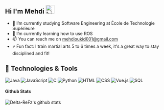 ## Hi I'm Mehdi <img src="https://user-images.githubusercontent.com/1303154/88677602-1635ba80-d120-11ea-84d8-d263ba5fc3c0.gif" width="28px" height="28px" alt="hi">

- 🔭 I’m currently studying Software Engineering at École de Technologie Supérieure
- 🌱 I’m currently learning how to use ROS 
- 📫 You can reach me on mehdioukid001@gmail.com
- ⚡ Fun fact: I train martial arts 5 to 6 times a week, it's a great way to stay disciplined and fit!

## 🔧 Technologies & Tools

  ![Java](https://img.shields.io/badge/Java-ED8B00?style=for-the-badge&logo=java&logoColor=white)
  ![JavaScript](https://img.shields.io/badge/JavaScript-323330?style=for-the-badge&logo=javascript&logoColor=F7DF1E)
  ![C](https://img.shields.io/badge/C-A8B9CC?style=for-the-badge&logo=c&logoColor=white)
  ![Python](https://img.shields.io/badge/Python-3776AB?style=for-the-badge&logo=python&logoColor=white)
  ![HTML](https://img.shields.io/badge/HTML-E34F26?style=for-the-badge&logo=html5&logoColor=white)
  ![CSS](https://img.shields.io/badge/CSS-1572B6?style=for-the-badge&logo=css3&logoColor=white)
  ![Vue.js](https://img.shields.io/badge/Vue.js-4FC08D?style=for-the-badge&logo=vue.js&logoColor=white)
  ![SQL](https://img.shields.io/badge/SQL-4479A1?style=for-the-badge&logo=postgresql&logoColor=white)



#### Github Stats
![Delta-ReFz's github stats](https://github-readme-stats.vercel.app/api?username=delta-refz&count_private=true&_icons=true&theme=tokyonight)




